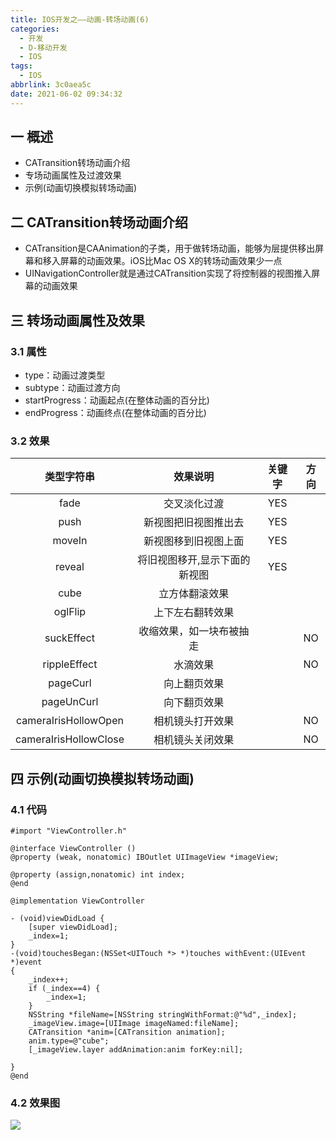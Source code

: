 ```yaml
---
title: IOS开发之——动画-转场动画(6)
categories:
  - 开发
  - D-移动开发
  - IOS
tags:
  - IOS
abbrlink: 3c0aea5c
date: 2021-06-02 09:34:32
---
```

## 一 概述

* CATransition转场动画介绍
* 专场动画属性及过渡效果
* 示例(动画切换模拟转场动画)

<!--more-->

## 二 CATransition转场动画介绍

* CATransition是CAAnimation的子类，用于做转场动画，能够为层提供移出屏幕和移入屏幕的动画效果。iOS比Mac OS X的转场动画效果少一点
* UINavigationController就是通过CATransition实现了将控制器的视图推入屏幕的动画效果

## 三 转场动画属性及效果

### 3.1 属性

* type：动画过渡类型
* subtype：动画过渡方向
* startProgress：动画起点(在整体动画的百分比)
* endProgress：动画终点(在整体动画的百分比)

### 3.2 效果

|      类型字符串       |           效果说明            | 关键字 | 方向 |
| :-------------------: | :---------------------------: | :----: | :--: |
|         fade          |         交叉淡化过渡          |  YES   |      |
|         push          |     新视图把旧视图推出去      |  YES   |      |
|        moveIn         |     新视图移到旧视图上面      |  YES   |      |
|        reveal         | 将旧视图移开,显示下面的新视图 |  YES   |      |
|         cube          |        立方体翻滚效果         |        |      |
|        oglFlip        |       上下左右翻转效果        |        |      |
|      suckEffect       |   收缩效果，如一块布被抽走    |        |  NO  |
|     rippleEffect      |           水滴效果            |        |  NO  |
|       pageCurl        |         向上翻页效果          |        |      |
|      pageUnCurl       |         向下翻页效果          |        |      |
| cameraIrisHollowOpen  |       相机镜头打开效果        |        |  NO  |
| cameraIrisHollowClose |       相机镜头关闭效果        |        |  NO  |

## 四 示例(动画切换模拟转场动画)

### 4.1 代码

```
#import "ViewController.h"

@interface ViewController ()
@property (weak, nonatomic) IBOutlet UIImageView *imageView;

@property (assign,nonatomic) int index;
@end

@implementation ViewController

- (void)viewDidLoad {
    [super viewDidLoad];
    _index=1;
}
-(void)touchesBegan:(NSSet<UITouch *> *)touches withEvent:(UIEvent *)event
{
    _index++;
    if (_index==4) {
        _index=1;
    }
    NSString *fileName=[NSString stringWithFormat:@"%d",_index];
    _imageView.image=[UIImage imageNamed:fileName];
    CATransition *anim=[CATransition animation];
    anim.type=@"cube";
    [_imageView.layer addAnimation:anim forKey:nil];
    
}
@end
```

### 4.2 效果图

![][1]


[1]:https://raw.githubusercontent.com/PGzxc/CDN/master/blog-ios/ios-anim-transition.gif